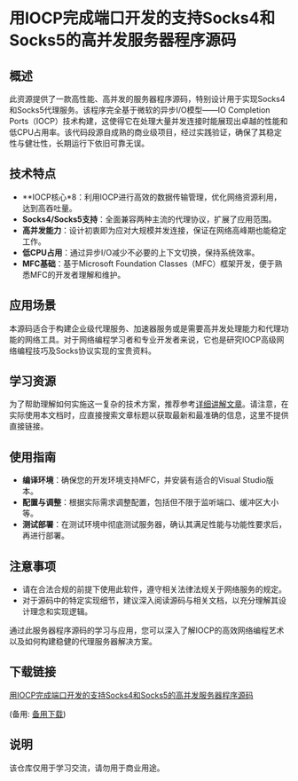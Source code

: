 # 用IOCP完成端口开发的支持Socks4和Socks5的高并发服务器程序源码

## 概述

此资源提供了一款高性能、高并发的服务器程序源码，特别设计用于实现Socks4和Socks5代理服务。该程序完全基于微软的异步I/O模型——IO Completion Ports（IOCP）技术构建，这使得它在处理大量并发连接时能展现出卓越的性能和低CPU占用率。该代码段源自成熟的商业级项目，经过实践验证，确保了其稳定性与健壮性，长期运行下依旧可靠无误。

## 技术特点

- **IOCP核心*8：利用IOCP进行高效的数据传输管理，优化网络资源利用，达到高吞吐量。
- **Socks4/Socks5支持**：全面兼容两种主流的代理协议，扩展了应用范围。
- **高并发能力**：设计初衷即为应对大规模并发连接，保证在网络高峰期也能稳定工作。
- **低CPU占用**：通过异步I/O减少不必要的上下文切换，保持系统效率。
- **MFC基础**：基于Microsoft Foundation Classes（MFC）框架开发，便于熟悉MFC的开发者理解和维护。

## 应用场景

本源码适合于构建企业级代理服务、加速器服务或是需要高并发处理能力和代理功能的网络工具。对于网络编程学习者和专业开发者来说，它也是研究IOCP高级网络编程技巧及Socks协议实现的宝贵资料。

## 学习资源

为了帮助理解如何实施这一复杂的技术方案，推荐参考[详细讲解文章](https://blog.csdn.net/jaye8090/article/details/123648814)。请注意，在实际使用本文档时，应直接搜索文章标题以获取最新和最准确的信息，这里不提供直接链接。

## 使用指南

- **编译环境**：确保您的开发环境支持MFC，并安装有适合的Visual Studio版本。
- **配置与调整**：根据实际需求调整配置，包括但不限于监听端口、缓冲区大小等。
- **测试部署**：在测试环境中彻底测试服务器，确认其满足性能与功能性要求后，再进行部署。

## 注意事项

- 请在合法合规的前提下使用此软件，遵守相关法律法规关于网络服务的规定。
- 对于源码中的特定实现细节，建议深入阅读源码与相关文档，以充分理解其设计理念和实现逻辑。

通过此服务器程序源码的学习与应用，您可以深入了解IOCP的高效网络编程艺术以及如何构建稳健的代理服务器解决方案。

## 下载链接
[用IOCP完成端口开发的支持Socks4和Socks5的高并发服务器程序源码](https://pan.quark.cn/s/fe2dfe5ccdd8) 

(备用: [备用下载](https://pan.baidu.com/s/1vAS21oz0Lu0Aal5KwIUqng?pwd=1234))

## 说明

该仓库仅用于学习交流，请勿用于商业用途。
